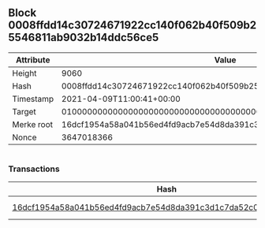 ## Block 0008ffdd14c30724671922cc140f062b40f509b25546811ab9032b14ddc56ce5

Attribute | Value
--- | ---
Height | 9060
Hash | 0008ffdd14c30724671922cc140f062b40f509b25546811ab9032b14ddc56ce5
Timestamp | 2021-04-09T11:00:41+00:00
Target | 0100000000000000000000000000000000000000000000000000000000000000
Merke root | 16dcf1954a58a041b56ed4fd9acb7e54d8da391c3d1c7da52c0cd4349134c5f2
Nonce | 3647018366

```

```

### Transactions

Hash | Amount
--- | ---
[16dcf1954a58a041b56ed4fd9acb7e54d8da391c3d1c7da52c0cd4349134c5f2](16dcf1954a58a041b56ed4fd9acb7e54d8da391c3d1c7da52c0cd4349134c5f2.md) | 10.00000000 SKEPTI 
